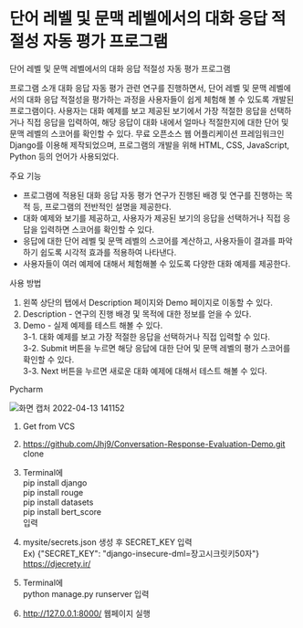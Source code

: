 # 단어 레벨 및 문맥 레벨에서의 대화 응답 적절성 자동 평가 프로그램
단어 레벨 및 문맥 레벨에서의 대화 응답 적절성 자동 평가 프로그램

프로그램 소개
대화 응답 자동 평가 관련 연구를 진행하면서, 단어 레벨 및 문맥 레벨에서의 대화 응답 적절성을 평가하는 과정을 사용자들이 쉽게 체험해 볼 수 있도록 개발된 프로그램이다. 사용자는 대화 예제를 보고 제공된 보기에서 가장 적절한 응답을 선택하거나 직접 응답을 입력하여, 해당 응답이 대화 내에서 얼마나 적절한지에 대한 단어 및 문맥 레벨의 스코어를 확인할 수 있다. 무료 오픈소스 웹 어플리케이션 프레임워크인 Django를 이용해 제작되었으며, 프로그램의 개발을 위해 HTML, CSS, JavaScript, Python 등의 언어가 사용되었다. <br>

주요 기능
- 프로그램에 적용된 대화 응답 자동 평가 연구가 진행된 배경 및 연구를 진행하는 목적 등, 프로그램의 전반적인 설명을 제공한다. <br>
- 대화 예제와 보기를 제공하고, 사용자가 제공된 보기의 응답을 선택하거나 직접 응답을 입력하면 스코어를 확인할 수 있다. <br>
- 응답에 대한 단어 레벨 및 문맥 레벨의 스코어를 계산하고, 사용자들이 결과를 파악하기 쉽도록 시각적 효과를 적용하여 나타낸다. <br>
- 사용자들이 여러 예제에 대해서 체험해볼 수 있도록 다양한 대화 예제를 제공한다. <br>

사용 방법
1. 왼쪽 상단의 탭에서 Description 페이지와 Demo 페이지로 이동할 수 있다. <br>
2. Description - 연구의 진행 배경 및 목적에 대한 정보를 얻을 수 있다. <br>
3. Demo - 실제 예제를 테스트 해볼 수 있다. <br>
3-1. 대화 예제를 보고 가장 적절한 응답을 선택하거나 직접 입력할 수 있다. <br>
3-2. Submit 버튼을 누르면 해당 응답에 대한 단어 및 문맥 레벨의 평가 스코어를 확인할 수 있다. <br>
3-3. Next 버튼을 누르면 새로운 대화 예제에 대해서 테스트 해볼 수 있다. <br>

Pycharm

![화면 캡처 2022-04-13 141152](https://user-images.githubusercontent.com/50137851/163105666-d975d5a9-6f46-4015-bd12-92cf726cc163.png)

1) Get from VCS

2) https://github.com/Jhj9/Conversation-Response-Evaluation-Demo.git clone<br>

3) Terminal에<br> 
  pip install django <br>
  pip install rouge <br>
  pip install datasets <br>
  pip install bert_score <br>
  입력

4) mysite/secrets.json 생성 후 SECRET_KEY 입력 <br>
  Ex) {"SECRET_KEY": "django-insecure-dml=장고시크릿키50자"} <br>
  https://djecrety.ir/

5) Terminal에  
  python manage.py runserver 입력

6) http://127.0.0.1:8000/ 웹페이지 실행
